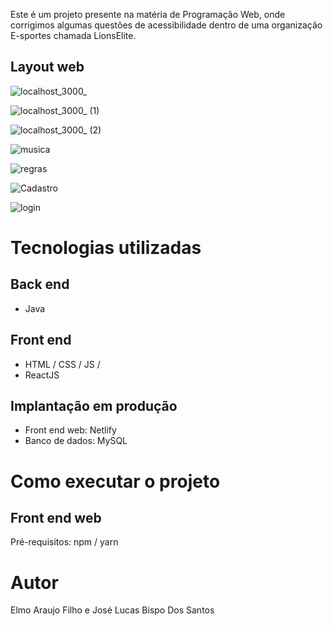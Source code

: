 
Este é um projeto presente na matéria de Programação Web, onde corrigimos algumas questões de acessibilidade dentro de uma organização E-sportes chamada LionsElite.




## Layout web
![localhost_3000_](https://user-images.githubusercontent.com/115386020/208339139-f82fb4a4-708b-485c-b698-5abc93e6e34a.png)

![localhost_3000_ (1)](https://user-images.githubusercontent.com/115386020/208338597-fe383dc6-fd52-40e6-b76c-3306bfb16051.png)

![localhost_3000_ (2)](https://user-images.githubusercontent.com/115386020/208338706-8b666ae8-6d30-45a7-bf87-60d855ea9905.png)

![musica](https://user-images.githubusercontent.com/115386020/208338917-20eec4f5-d6e9-4eb0-ae2d-67d1a126a39a.png)

![regras](https://user-images.githubusercontent.com/115386020/208339016-700611c6-d6f0-4af0-9c7c-75446fcd1cf5.png)

![Cadastro](https://user-images.githubusercontent.com/115386020/208531947-ad31e9a4-0138-414f-8105-84768c0ea9e1.png)

![login](https://user-images.githubusercontent.com/115386020/208531954-8f2d7ff9-134d-4e37-bab8-cf961aaad8b0.png)

# Tecnologias utilizadas
## Back end
- Java
## Front end
- HTML / CSS / JS / 
- ReactJS

## Implantação em produção
- Front end web: Netlify
- Banco de dados: MySQL
# Como executar o projeto

## Front end web
Pré-requisitos: npm / yarn

# Autor
Elmo Araujo Filho e José Lucas Bispo Dos Santos
